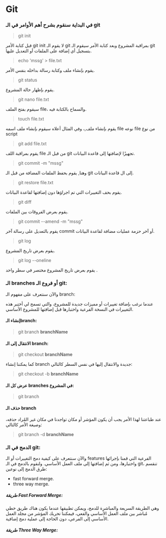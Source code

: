 
# Git

### في البداية سنقوم بشرح أهم الأوامر في الـ git

> git init

قبل كتابة الأمر git init لا يقوم الـ git بمراقبة المشروع وبعد كتابة الأمر سيقوم الـ git بتسجيل أي إضافة على الملفات أو التعديل عليها.

> echo 'mssg' > file.txt

يقوم بإنشاء ملف وكتابة رسالة بداخله بنفس الأمر.

> git status

يقوم بإظهار حالة المشروع.

> git nano file.txt 

سيقوم بفتح الملف file، والسماح بالكتابة فيه.

> touch file.txt

يقوم بإنشاء ملف,، وفي المثال أعلاه سيقوم بإنشاء ملف اسمه file نوعه file من نوع script

> git add file.txt

يقوم بمراقبة اللف file من قبل الـ git تجهيزًا لإضافتها إلى قاعدة البيانات.

> git commit -m "mssg"

وهنا, يقوم بحفظ الملفات المضافة من قبل الـ git إلى ال قاعدة البيانات.

> git restore file.txt

يقوم بحف التغييرات التي تم اجراؤها دون إضافتها لقاعدة البيانات.

> git diff

يقوم بعرض الفروقات بين الملفات.

> git commit --amend -m "mssg"

يقوم بالتعديل على رسالة آخر commit أو آخر حزمة عمليات مضافة لقاعدة البيانات.

> git log

يقوم بعرض تاريخ المشروع.

> git log --oneline

يقوم بعرض تاريخ المشروع مختصر في سطر واحد
.
### الـ branches أو فروع الـ git:

والآن سنتعرف على مفهوم الـ branch:

عندما نرغب بإضافة تغييرات أو مميزات جديدة للمشروع، والتي تسمح لي أختبر هذه التغييرات في النسخة الفرعية واختبارها قبل إضافتها للمشروع الأساسي.

#### إنشاء الـbranch:

> git branch **branchName**

#### الانتقال إلى الـ branch:

> git checkout **branchName**

كما يمكننا إنشاء branch جديدة والانتقال إليها في نفس السطر كالتالي:

>git checkout -b **branchName**
#### عرض كل الـ branches في المشروع:

> git branch

#### حذف الـ branch

عند طباعتنا لهذا الأمر يجب أن يكون المؤشر أو مكان تواجدنا في مكان غير المُراد حذفه، وصيغة الأمر كالتالي:

> git branch -d **branchName**

### الدمج في الـ git:

والآن سنتعرف على  كيفية دمج التغييرات أو الـ features الفرعية التي قمنا بإجرائها واختبارها، ومن ثم إضافتها إلى ملف العمل الأساسي.
ولنقوم بالدمج في الـ git، تنقسم طرق الدمج إلى نوعين:

* fast forward merge.
* three way merge.

##### طريقة Fast Forward Merge:

وهي الطريقة السريعة والمباشرة للدمج، ويمكن تطبيقها عندما يكون هناك طريق خطي مُباشر بين ملف العمل الأساسي والفعي، فيمكننا تحريك المؤشر من مجلد العمل الأساسي إلى الفرعي، دون الحاجة إلى عملية دمج إضافية.
 
##### طريقة Three Way Merge:


